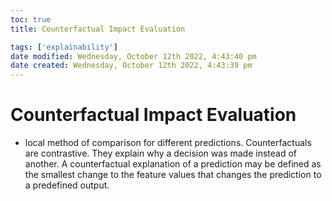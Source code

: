 ```yaml
---
toc: true
title: Counterfactual Impact Evaluation

tags: ['explainability']
date modified: Wednesday, October 12th 2022, 4:43:40 pm
date created: Wednesday, October 12th 2022, 4:43:39 pm
---
```


# Counterfactual Impact Evaluation


- local method of comparison for different predictions. Counterfactuals are contrastive. They explain why a decision was made instead of another. A counterfactual explanation of a prediction may be defined as the smallest change to the feature values that changes the prediction to a predefined output.



